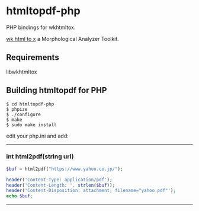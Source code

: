 # htmltopdf-php
 PHP bindings for wkhtmltox.

[wk html to x](https://wkhtmltopdf.org/) a Morphological Analyzer Toolkit.

## Requirements

libwkhtmltox


## Building htmltopdf for PHP

```
$ cd htmltopdf-php
$ phpize
$ ./configure
$ make
$ sudo make install
```


edit your php.ini and add:

-----

### <a name="__construct">int html2pdf(string url)

```php
$buf = html2pdf("https://www.yahoo.co.jp/");

header('Content-Type: application/pdf');
header('Content-Length: '. strlen($buf));
header('Content-Disposition: attachment; filename="yahoo.pdf"');
echo $buf;
```

-----
